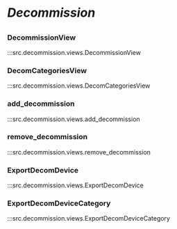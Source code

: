 # ***Decommission***

## 

### DecommissionView
:::src.decommission.views.DecommissionView

### DecomCategoriesView
:::src.decommission.views.DecomCategoriesView

### add_decommission
:::src.decommission.views.add_decommission

### remove_decommission
:::src.decommission.views.remove_decommission

### ExportDecomDevice
:::src.decommission.views.ExportDecomDevice

### ExportDecomDeviceCategory
:::src.decommission.views.ExportDecomDeviceCategory